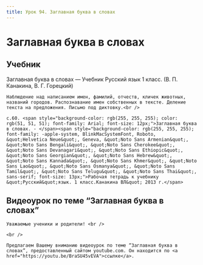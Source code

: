 ```yaml
---
title: Урок 94. Заглавная буква в словах 
---
```


# Заглавная буква в словах 

## Учебник

Заглавная буква в словах — Учебник Русский язык 1 класс. (В. П. Канакина, В. Г. Горецкий)

<p>
	Наблюдение над написанием имен, фамилий, отчеств, кличек животных, названий городов. Распознавание имен собственных в тексте. Деление текста на предложения. Письмо под диктовку.<br />
</p>

<p>
	с.60. <span style="background-color: rgb(255, 255, 255); color: rgb(51, 51, 51); font-family: Arial; font-size: 12px;">Заглавная буква в словах. - </span><span style="background-color: rgb(255, 255, 255); font-family: -apple-system, BlinkMacSystemFont, Roboto, &quot;Helvetica Neue&quot;, Geneva, &quot;Noto Sans Armenian&quot;, &quot;Noto Sans Bengali&quot;, &quot;Noto Sans Cherokee&quot;, &quot;Noto Sans Devanagari&quot;, &quot;Noto Sans Ethiopic&quot;, &quot;Noto Sans Georgian&quot;, &quot;Noto Sans Hebrew&quot;, &quot;Noto Sans Kannada&quot;, &quot;Noto Sans Khmer&quot;, &quot;Noto Sans Lao&quot;, &quot;Noto Sans Osmanya&quot;, &quot;Noto Sans Tamil&quot;, &quot;Noto Sans Telugu&quot;, &quot;Noto Sans Thai&quot;, sans-serif; font-size: 13px;">Рабочая тетрадь к учебнику &quot;Русский&quot;язык. 1 класс.Канакина ВЛ&quot; 2013 г.</span>
</p>

## Видеоурок по теме “Заглавная буква в словах”

<p>
	Уважаемые ученики и родители! <br /> 
</p>
<p>
	<br /> 
</p>
<p>
	Предлагаем Вашему вниманию видеоурок по теме “Заглавная буква в словах”, предоставленный сайтом youtube.com. Он находится по <a href="https://youtu.be/BraSU45vEVA">ссылке</a>.
</p>